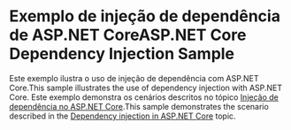 # <a name="aspnet-core-dependency-injection-sample"></a><span data-ttu-id="21ea1-101">Exemplo de injeção de dependência de ASP.NET Core</span><span class="sxs-lookup"><span data-stu-id="21ea1-101">ASP.NET Core Dependency Injection Sample</span></span>

<span data-ttu-id="21ea1-102">Este exemplo ilustra o uso de injeção de dependência com ASP.NET Core.</span><span class="sxs-lookup"><span data-stu-id="21ea1-102">This sample illustrates the use of dependency injection with ASP.NET Core.</span></span> <span data-ttu-id="21ea1-103">Este exemplo demonstra os cenários descritos no tópico [Injeção de dependência no ASP.NET Core](https://docs.microsoft.com/aspnet/core/fundamentals/dependency-injection).</span><span class="sxs-lookup"><span data-stu-id="21ea1-103">This sample demonstrates the scenario described in the [Dependency injection in ASP.NET Core](https://docs.microsoft.com/aspnet/core/fundamentals/dependency-injection) topic.</span></span>

